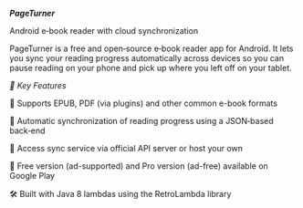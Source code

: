 ***PageTurner***

Android e‑book reader with cloud synchronization

PageTurner is a free and open‑source e‑book reader app for Android. It lets you sync your reading progress automatically across devices so you can pause reading on your phone and pick up where you left off on your tablet.

*🌟 Key Features*

📘 Supports EPUB, PDF (via plugins) and other common e-book formats

🔄 Automatic synchronization of reading progress using a JSON‑based back‑end

🔐 Access sync service via official API server or host your own

📱 Free version (ad-supported) and Pro version (ad-free) available on Google Play

🛠️ Built with Java 8 lambdas using the RetroLambda library

